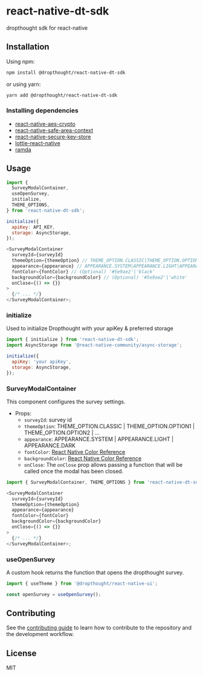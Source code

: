 # react-native-dt-sdk

dropthought sdk for react-native

## Installation

Using npm:

```sh
npm install @dropthought/react-native-dt-sdk
```

or using yarn:

```sh
yarn add @dropthought/react-native-dt-sdk
```

### Installing dependencies

- [react-native-aes-crypto](https://www.npmjs.com/package/react-native-aes-crypto)
- [react-native-safe-area-context](https://github.com/th3rdwave/react-native-safe-area-context#getting-started)
- [react-native-secure-key-store](https://www.npmjs.com/package/react-native-secure-key-store)
- [lottie-react-native](https://github.com/lottie-react-native/lottie-react-native)
- [ramda](https://github.com/ramda/ramda)

## Usage

```js
import {
  SurveyModalContainer,
  useOpenSurvey,
  initialize,
  THEME_OPTIONS,
} from 'react-native-dt-sdk';

initialize({
  apiKey: API_KEY,
  storage: AsyncStorage,
});

<SurveyModalContainer
  surveyId={surveyId}
  themeOption={themeOption} // THEME_OPTION.CLASSIC|THEME_OPTION.OPTION1|...
  appearance={appearance} // APPEARANCE.SYSTEM|APPEARANCE.LIGHT|APPEARANCE.DARK
  fontColor={fontColor} // (Optional) '#5e9ae2'|'black'
  backgroundColor={backgroundColor} // (Optional) '#5e9ae2'|'white'
  onClose={() => {}}
>
  {/* ... */}
</SurveyModalContainer>;
```

### initialize

Used to initialize Dropthought with your apiKey & preferred storage

```js
import { initialize } from 'react-native-dt-sdk';
import AsyncStorage from '@react-native-community/async-storage';

initialize({
  apiKey: 'your apiKey',
  storage: AsyncStorage,
});
```

### SurveyModalContainer

This component configures the survey settings.

- Props:
  - `surveyId`: survey id
  - `themeOption`: THEME_OPTION.CLASSIC | THEME_OPTION.OPTION1 | THEME_OPTION.OPTION2 | ...
  - `appearance`: APPEARANCE.SYSTEM | APPEARANCE.LIGHT | APPEARANCE.DARK
  - `fontColor`: [React Native Color Reference](https://reactnative.dev/docs/colors)
  - `backgroundColor`: [React Native Color Reference](https://reactnative.dev/docs/colors)
  - `onClose`: The `onClose` prop allows passing a function that will be called once the modal has been closed.

```js
import { SurveyModalContainer, THEME_OPTIONS } from 'react-native-dt-sdk';

<SurveyModalContainer
  surveyId={surveyId}
  themeOption={themeOption}
  appearance={appearance}
  fontColor={fontColor}
  backgroundColor={backgroundColor}
  onClose={() => {}}
>
  {/* ... */}
</SurveyModalContainer>;
```

### useOpenSurvey

A custom hook returns the function that opens the dropthought survey.

```js
import { useTheme } from '@dropthought/react-native-ui';

const openSurvey = useOpenSurvey();
```

## Contributing

See the [contributing guide](CONTRIBUTING.md) to learn how to contribute to the repository and the development workflow.

## License

MIT
